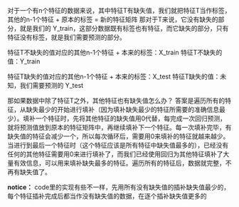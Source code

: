 对于一个有n个特征的数据来说，其中特征T有缺失值，我们就把特征T当作标签，其他的n-1个特征 + 原本的标签 = 新的特征矩阵
那对于T来说，它没有缺失的部分，就是我们的 Y_train，这部分数据既有标签也有特征，而它缺失的部分，只有特征没有标签，就是我们需要预测的部分。

特征T不缺失的值对应的其他n-1个特征 + 本来的标签：X_train 
特征T不缺失的值：Y_train

特征T缺失的值对应的其他n-1个特征 + 本来的标签：X_test
特征T缺失的值：未知，我们需要预测的 Y_test

那如果数据中除了特征T之外，其他特征也有缺失值怎么办？
答案是遍历所有的特征，从缺失最少的开始进行填补（因为填补缺失最少的特征所需要的准确信息最少）。填补一个特征时，先将其他特征的缺失值用0代替，每完成一次回归预测，就将预测值放到原本的特征矩阵中，再继续填补下一个特征。每一次填补完毕，有缺失值的特征会减少一个，所以每次循环后，需要用0来填补的特征就越来越少。当进行到最后一个特征时（这个特征应该是所有特征中缺失值最多的），已经没有任何的其他特征需要用0来进行填补了，而我们已经使用回归为其他特征填补了大量有效信息，可以用来填补缺失最多的特征。遍历所有的特征后，数据就完整，不再有缺失值了。


**notice：**  code里的实现有些不一样，先用所有没有缺失值的插补缺失值最少的，每个特征插补完成后都当作没有缺失值的数据，在逐个插补缺失值更多的